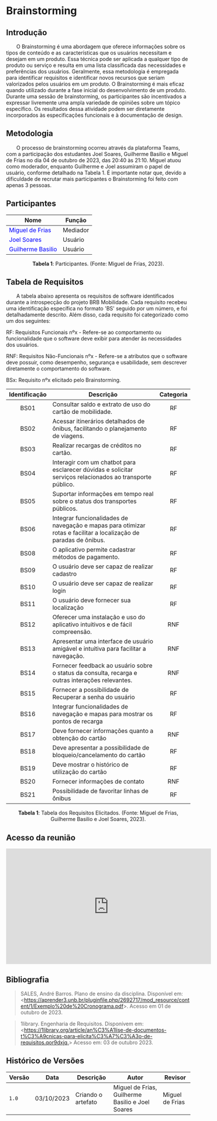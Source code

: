 # **Brainstorming**

## **Introdução**

&emsp;&emsp;O Brainstorming é uma abordagem que oferece informações sobre os tipos de conteúdo e as características que os usuários necessitam e desejam em um produto. Essa técnica pode ser aplicada a qualquer tipo de produto ou serviço e resulta em uma lista classificada das necessidades e preferências dos usuários. Geralmente, essa metodologia é empregada para identificar requisitos e identificar novos recursos que seriam valorizados pelos usuários em um produto. O Brainstorming é mais eficaz quando utilizado durante a fase inicial do desenvolvimento de um produto. Durante uma sessão de brainstorming, os participantes são incentivados a expressar livremente uma ampla variedade de opiniões sobre um tópico específico. Os resultados dessa atividade podem ser diretamente incorporados às especificações funcionais e à documentação de design.

## **Metodologia**
&emsp;&emsp;O processo de brainstorming ocorreu através da plataforma Teams, com a participação dos estudantes Joel Soares, Guilherme Basilio e Miguel de Frias no dia 04 de outubro de 2023, das 20:40 às 21:10. Miguel atuou como moderador, enquanto Guilherme e Joel assumiram o papel de usuário, conforme detalhado na Tabela 1. É importante notar que, devido a dificuldade de recrutar mais participantes o Brainstorming foi feito com apenas 3 pessoas.

## **Participantes**

<center>

| Nome                                                      | Função     |
| --------------------------------------------------------- | ---------- |
| <span style = "color: blue"> Miguel de Frias</span>       | Mediador   |
| <span style = "color: blue"> Joel Soares </span>          | Usuário    |
| <span style = "color: blue"> Guilherme Basilio </span>    | Usuário    |

</center>
<div style="text-align: center">
    <p> <b>Tabela 1</b>: Participantes. (Fonte: Miguel de Frias, 2023).</p>
</div>
</center>

## **Tabela de Requisitos**

&emsp;&emsp;A tabela abaixo apresenta os requisitos de software identificados durante a introspecção do projeto BRB Mobilidade. Cada requisito recebeu uma identificação específica no formato 'BS' seguido por um número, e foi detalhadamente descrito. Além disso, cada requisito foi categorizado como um dos seguintes:

RF: Requisitos Funcionais nºx - Refere-se ao comportamento ou funcionalidade que o software deve exibir para atender às necessidades dos usuários.

RNF: Requisitos Não-Funcionais nºx - Refere-se a atributos que o software deve possuir, como desempenho, segurança e usabilidade, sem descrever diretamente o comportamento do software.

BSx: Requisito nºx elicitado pelo Brainstorming.

| Identificação | Descrição | Categoria |
| :-: | - | :-: | 
| BS01 | Consultar saldo e extrato de uso do cartão de mobilidade. | RF | 
| BS02 | Acessar itinerários detalhados de ônibus, facilitando o planejamento de viagens. | RF | 
| BS03 | Realizar recargas de créditos no cartão. | RF | 
| BS04 | Interagir com um chatbot para esclarecer dúvidas e solicitar serviços relacionados ao transporte público. | RF | 
| BS05 | Suportar informações em tempo real sobre o status dos transportes públicos. | RF | 
| BS06 | Integrar funcionalidades de navegação e mapas para otimizar rotas e facilitar a localização de paradas de ônibus. | RF| 
| BS08 | O aplicativo permite cadastrar métodos de pagamento. | RF |
| BS09 | O usuário deve ser capaz de realizar cadastro | RF |
| BS10 | O usuário deve ser capaz de realizar login | RF |
| BS11 | O usuário deve fornecer sua localização | RF |
| BS12 | Oferecer uma instalação e uso do aplicativo intuitivos e de fácil compreensão. | RNF |
| BS13 | Apresentar uma interface de usuário amigável e intuitiva para facilitar a navegação. | RNF |
| BS14 | Fornecer feedback ao usuário sobre o status da consulta, recarga e outras interações relevantes. | RNF |
| BS15 | Fornecer a possibilidade de Recuperar a senha do usuário| RF |
| BS16 | Integrar funcionalidades de navegação e mapas para mostrar os pontos de recarga | RF |
| BS17 | Deve fornecer informações quanto a obtenção do cartão | RNF |
| BS18 | Deve apresentar a possibilidade de bloqueio/cancelamento do cartão | RF |
| BS19 | Deve mostrar o histórico de utilização do cartão | RF |
| BS20 | Fornecer informações de contato | RNF |
| BS21 | Possibilidade de favoritar linhas de ônibus | RF |

<div style="text-align: center">
    <p> <b>Tabela 1</b>: Tabela dos Requisitos Elicitados. (Fonte: Miguel de Frias, Guilherme Basilio e Joel Soares, 2023).</p>
</div>

## **Acesso da reunião**
<iframe width="560" height="315" src="https://www.youtube.com/embed/9KiT2ZjN6SM?si=gIfewxynP5QhGno-" title="YouTube video player" frameborder="0" allow="accelerometer; autoplay; clipboard-write; encrypted-media; gyroscope; picture-in-picture; web-share" allowfullscreen></iframe>


## **Bibliografia**

>SALES, André Barros. Plano de ensino da disciplina. Disponível em: <<https://aprender3.unb.br/pluginfile.php/2692717/mod_resource/content/1/Exemplo%20de%20Cronograma.pdf>>. Acesso em 01 de outubro de 2023.

>1library. Engenharia de Requisitos. Disponívem em: <<https://1library.org/article/an%C3%A1lise-de-documentos-t%C3%A9cnicas-para-elicita%C3%A7%C3%A3o-de-requisitos.qor9dxjq.>> Acesso em: 03 de outubro 2023.


## **Histórico de Versões**

| Versão | Data       | Descrição            | Autor          | Revisor        |
|--------|:----------:|----------------------|----------------|--------------- |
| `1.0`  | 03/10/2023 | Criando o artefato | Miguel de Frias, Guilherme Basilio e Joel Soares | Miguel de Frias  |

